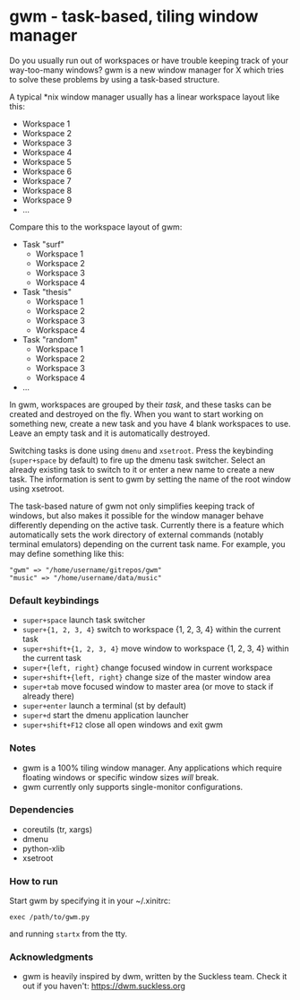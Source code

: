 # gwm - task-based, tiling window manager

Do you usually run out of workspaces or have trouble keeping track of your way-too-many windows? gwm is a new window manager for X which tries to solve these problems by using a task-based structure.

A typical *nix window manager usually has a linear workspace layout like this:

* Workspace 1
* Workspace 2
* Workspace 3
* Workspace 4
* Workspace 5
* Workspace 6
* Workspace 7
* Workspace 8
* Workspace 9
* ...

Compare this to the workspace layout of gwm:

* Task "surf"
    * Workspace 1
    * Workspace 2
    * Workspace 3
    * Workspace 4
* Task "thesis"
    * Workspace 1
    * Workspace 2
    * Workspace 3
    * Workspace 4
* Task "random"
    * Workspace 1
    * Workspace 2
    * Workspace 3
    * Workspace 4
* ...

In gwm, workspaces are grouped by their *task*, and these tasks can be created and destroyed on the fly. When you want to start working on something new, create a new task and you have 4 blank workspaces to use. Leave an empty task and it is automatically destroyed.

Switching tasks is done using `dmenu` and `xsetroot`. Press the keybinding (`super+space` by default) to fire up the dmenu task switcher. Select an already existing task to switch to it or enter a new name to create a new task. The information is sent to gwm by setting the name of the root window using xsetroot.

The task-based nature of gwm not only simplifies keeping track of windows, but also makes it possible for the window manager behave differently depending on the active task. Currently there is a feature which automatically sets the work directory of external commands (notably terminal emulators) depending on the current task name. For example, you may define something like this:
```
"gwm" => "/home/username/gitrepos/gwm"
"music" => "/home/username/data/music"
```


### Default keybindings

* `super+space` launch task switcher
* `super+{1, 2, 3, 4}` switch to workspace {1, 2, 3, 4} within the current task
* `super+shift+{1, 2, 3, 4}` move window to workspace {1, 2, 3, 4} within the current task
* `super+{left, right}` change focused window in current workspace
* `super+shift+{left, right}` change size of the master window area
* `super+tab` move focused window to master area (or move to stack if already there)
* `super+enter` launch a terminal (st by default)
* `super+d` start the dmenu application launcher
* `super+shift+F12` close all open windows and exit gwm


### Notes

* gwm is a 100% tiling window manager. Any applications which require floating windows or specific window sizes *will* break.
* gwm currently only supports single-monitor configurations.


### Dependencies

* coreutils (tr, xargs)
* dmenu
* python-xlib
* xsetroot


### How to run

Start gwm by specifying it in your ~/.xinitrc:

```
exec /path/to/gwm.py
```

and running `startx` from the tty.


### Acknowledgments

* gwm is heavily inspired by dwm, written by the Suckless team. Check it out if you haven't: https://dwm.suckless.org
